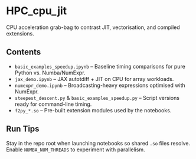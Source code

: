 # HPC_cpu_jit

CPU acceleration grab-bag to contrast JIT, vectorisation, and compiled extensions.

## Contents
- `basic_examples_speedup.ipynb` – Baseline timing comparisons for pure Python vs. Numba/NumExpr.
- `jax_demo.ipynb` – JAX autotdiff + JIT on CPU for array workloads.
- `numexpr_demo.ipynb` – Broadcasting-heavy expressions optimised with NumExpr.
- `steepest_descent.py` & `basic_examples_speedup.py` – Script versions ready for command-line timing.
- `f2py_*.so` – Pre-built extension modules used by the notebooks.

## Run Tips
Stay in the repo root when launching notebooks so shared `.so` files resolve. Enable `NUMBA_NUM_THREADS` to experiment with parallelism.
